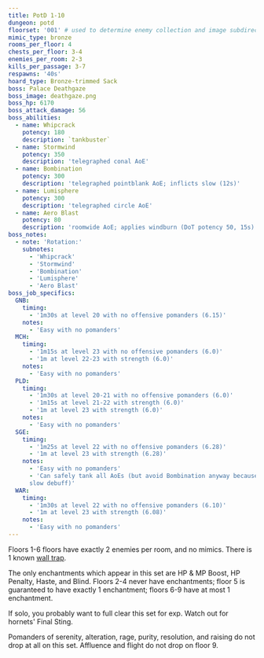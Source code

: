```yaml
---
title: PotD 1-10
dungeon: potd
floorset: '001' # used to determine enemy collection and image subdirectory
mimic_type: bronze
rooms_per_floor: 4
chests_per_floor: 3-4
enemies_per_room: 2-3
kills_per_passage: 3-7
respawns: '40s'
hoard_type: Bronze-trimmed Sack
boss: Palace Deathgaze
boss_image: deathgaze.png
boss_hp: 6170
boss_attack_damage: 56
boss_abilities:
  - name: Whipcrack
    potency: 180
    description: `tankbuster`
  - name: Stormwind
    potency: 350
    description: 'telegraphed conal AoE'
  - name: Bombination
    potency: 300
    description: 'telegraphed pointblank AoE; inflicts slow (12s)'
  - name: Lumisphere
    potency: 300
    description: 'telegraphed circle AoE'
  - name: Aero Blast
    potency: 80
    description: 'roomwide AoE; applies windburn (DoT potency 50, 15s)'
boss_notes:
  - note: 'Rotation:'
    subnotes:
      - 'Whipcrack'
      - 'Stormwind'
      - 'Bombination'
      - 'Lumisphere'
      - 'Aero Blast'
boss_job_specifics:
  GNB:
    timing:
      - '1m30s at level 20 with no offensive pomanders (6.15)'
    notes:
      - 'Easy with no pomanders'
  MCH:
    timing:
      - '1m15s at level 23 with no offensive pomanders (6.0)'
      - '1m at level 22-23 with strength (6.0)'
    notes:
      - 'Easy with no pomanders'
  PLD:
    timing:
      - '1m30s at level 20-21 with no offensive pomanders (6.0)'
      - '1m15s at level 21-22 with strength (6.0)'
      - '1m at level 23 with strength (6.0)'
    notes:
      - 'Easy with no pomanders'
  SGE:
    timing:
      - '1m25s at level 22 with no offensive pomanders (6.28)'
      - '1m at level 23 with strength (6.28)'
    notes:
      - 'Easy with no pomanders'
      - 'Can safely tank all AoEs (but avoid Bombination anyway because of the
      slow debuff)'
  WAR:
    timing:
      - '1m30s at level 22 with no offensive pomanders (6.10)'
      - '1m at level 23 with strength (6.08)'
    notes:
      - 'Easy with no pomanders'
---
```


Floors 1-6 floors have exactly 2 enemies per room, and no mimics. There is 1
known [wall trap](/wall_traps.html#potd-1-9).

The only enchantments which appear in this set are HP & MP Boost, HP Penalty,
Haste, and Blind. Floors 2-4 never have enchantments; floor 5 is guaranteed to
have exactly 1 enchantment; floors 6-9 have at most 1 enchantment.

If solo, you probably want to full clear this set for exp. Watch out for
hornets' Final Sting.

Pomanders of serenity, alteration, rage, purity, resolution, and raising do not
drop at all on this set. Affluence and flight do not drop on floor 9.
